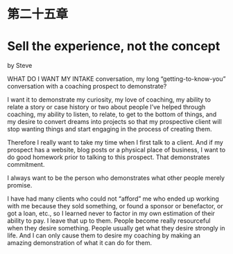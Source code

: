 # 第二十五章

# Sell the experience, not the concept

by Steve

WHAT DO I WANT MY INTAKE conversation, my long “getting-to-know-you” conversation with a coaching prospect to demonstrate?

I want it to demonstrate my curiosity, my love of coaching, my ability to relate a story or case history or two about people I’ve helped through coaching, my ability to listen, to relate, to get to the bottom of things, and my desire to convert dreams into projects so that my prospective client will stop wanting things and start engaging in the process of creating them.

Therefore I really want to take my time when I first talk to a client. And if my prospect has a website, blog posts or a physical place of business, I want to do good homework prior to talking to this prospect. That demonstrates commitment.

I always want to be the person who demonstrates what other people merely promise.

I have had many clients who could not “afford” me who ended up working with me because they sold something, or found a sponsor or benefactor, or got a loan, etc., so I learned never to factor in my own estimation of their ability to pay. I leave that up to them. People become really resourceful when they desire something. People usually get what they desire strongly in life. And I can only cause them to desire my coaching by making an amazing demonstration of what it can do for them.
